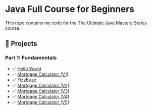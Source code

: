 # Java Full Course for Beginners

This repo contains my code for the [The Ultimate Java Mastery Series](https://codewithmosh.com/p/the-ultimate-java-mastery-series) course.

## 🧩 Projects

### Part 1: Fundamentals
- ✅ [Hello World](Projects/HelloWorld/src/com/mweinstein/HelloWorld.java)
- ✅ [Mortgage Calculator (V1)](Projects/MortgageCalculator/src/com/mweinstein/MortgageCalculatorV1.java)
- ✅ [FizzBuzz](Projects/FizzBuzz/src/com/mweinstein/FizzBuzz.java)
- ✅ [Mortgage Calculator (V2)](Projects/MortgageCalculator/src/com/mweinstein/MortgageCalculatorV2.java)
- ✅ [Mortgage Calculator (V3)](Projects/MortgageCalculator/src/com/mweinstein/MortgageCalculatorV3.java)
- ✅ [Mortgage Calculator (V4)](Projects/MortgageCalculator/src/com/mweinstein/MortgageCalculatorV4.java)
- ✅ [Mortgage Calculator (V5)](Projects/MortgageCalculator/src/com/mweinstein/MortgageCalculatorV5.java)
